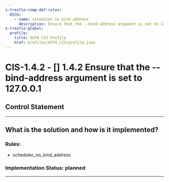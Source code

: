 ```yaml
---
x-trestle-comp-def-rules:
  OSCO:
    - name: scheduler_no_bind_address
      description: Ensure that the --bind-address argument is set to 127.0.0.1
x-trestle-global:
  profile:
    title: OCP4 CIS Profile
    href: profiles/OCP4_CIS/profile.json
---
```


# CIS-1.4.2 - \[\] 1.4.2 Ensure that the --bind-address argument is set to 127.0.0.1

## Control Statement

______________________________________________________________________

## What is the solution and how is it implemented?

<!-- For implementation status enter one of: implemented, partial, planned, alternative, not-applicable -->

<!-- Note that the list of rules under ### Rules: is read-only and changes will not be captured after assembly to JSON -->

<!-- Add control implementation description here for control: CIS-1.4.2 -->

### Rules:

  - scheduler_no_bind_address

### Implementation Status: planned

______________________________________________________________________
